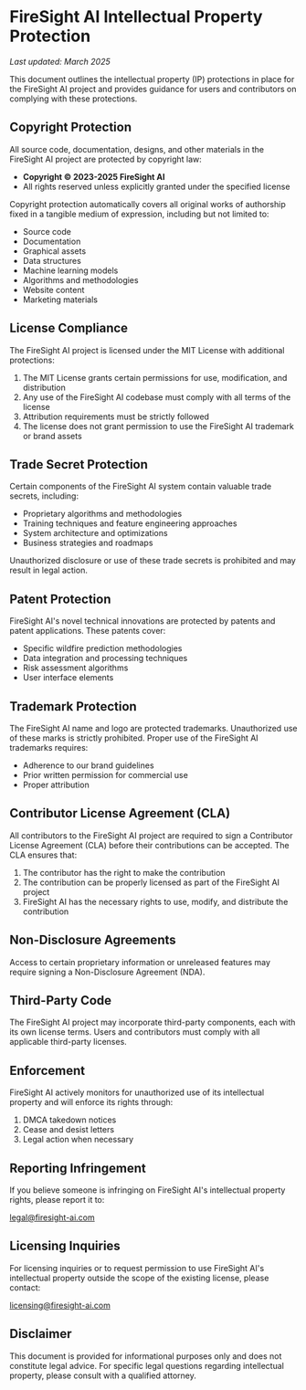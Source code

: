 # FireSight AI Intellectual Property Protection

*Last updated: March 2025*

This document outlines the intellectual property (IP) protections in place for the FireSight AI project and provides guidance for users and contributors on complying with these protections.

## Copyright Protection

All source code, documentation, designs, and other materials in the FireSight AI project are protected by copyright law:

- **Copyright © 2023-2025 FireSight AI**
- All rights reserved unless explicitly granted under the specified license

Copyright protection automatically covers all original works of authorship fixed in a tangible medium of expression, including but not limited to:

- Source code
- Documentation
- Graphical assets
- Data structures
- Machine learning models
- Algorithms and methodologies
- Website content
- Marketing materials

## License Compliance

The FireSight AI project is licensed under the MIT License with additional protections:

1. The MIT License grants certain permissions for use, modification, and distribution
2. Any use of the FireSight AI codebase must comply with all terms of the license
3. Attribution requirements must be strictly followed
4. The license does not grant permission to use the FireSight AI trademark or brand assets

## Trade Secret Protection

Certain components of the FireSight AI system contain valuable trade secrets, including:

- Proprietary algorithms and methodologies
- Training techniques and feature engineering approaches
- System architecture and optimizations
- Business strategies and roadmaps

Unauthorized disclosure or use of these trade secrets is prohibited and may result in legal action.

## Patent Protection

FireSight AI's novel technical innovations are protected by patents and patent applications. These patents cover:

- Specific wildfire prediction methodologies
- Data integration and processing techniques
- Risk assessment algorithms
- User interface elements

## Trademark Protection

The FireSight AI name and logo are protected trademarks. Unauthorized use of these marks is strictly prohibited. Proper use of the FireSight AI trademarks requires:

- Adherence to our brand guidelines
- Prior written permission for commercial use
- Proper attribution

## Contributor License Agreement (CLA)

All contributors to the FireSight AI project are required to sign a Contributor License Agreement (CLA) before their contributions can be accepted. The CLA ensures that:

1. The contributor has the right to make the contribution
2. The contribution can be properly licensed as part of the FireSight AI project
3. FireSight AI has the necessary rights to use, modify, and distribute the contribution

## Non-Disclosure Agreements

Access to certain proprietary information or unreleased features may require signing a Non-Disclosure Agreement (NDA).

## Third-Party Code

The FireSight AI project may incorporate third-party components, each with its own license terms. Users and contributors must comply with all applicable third-party licenses.

## Enforcement

FireSight AI actively monitors for unauthorized use of its intellectual property and will enforce its rights through:

1. DMCA takedown notices
2. Cease and desist letters
3. Legal action when necessary

## Reporting Infringement

If you believe someone is infringing on FireSight AI's intellectual property rights, please report it to:

legal@firesight-ai.com

## Licensing Inquiries

For licensing inquiries or to request permission to use FireSight AI's intellectual property outside the scope of the existing license, please contact:

licensing@firesight-ai.com

## Disclaimer

This document is provided for informational purposes only and does not constitute legal advice. For specific legal questions regarding intellectual property, please consult with a qualified attorney. 